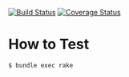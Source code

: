 [![Build Status](https://travis-ci.org/naoya/travis-sample.svg?branch=feature/request-to-naoya)](https://travis-ci.org/naoya/travis-sample)
[![Coverage Status](https://coveralls.io/repos/naoya/travis-sample/badge.png)](https://coveralls.io/r/naoya/travis-sample)

How to Test
===========

```
$ bundle exec rake
```
